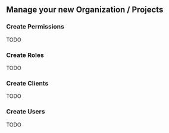 ## Manage your new Organization / Projects

### Create Permissions
TODO

### Create Roles
TODO

### Create Clients
TODO

### Create Users
TODO

